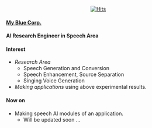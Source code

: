 <div align=center>


[![Hits](https://hits.seeyoufarm.com/api/count/incr/badge.svg?url=https%3A%2F%2Fgithub.com%2FAppleholic%2FAppleholic)](https://hits.seeyoufarm.com)


</div>

#### [My Blue Corp.](http://www.myblue.kr/)

#### AI Research Engineer in Speech Area

#### Interest
- *Research Area*
  - Speech Generation and Conversion
  - Speech Enhancement, Source Separation
  - Singing Voice Generation
- *Making applications* using above experimental results.

#### Now on
- Making speech AI modules of an application.
  - Will be updated soon ...
